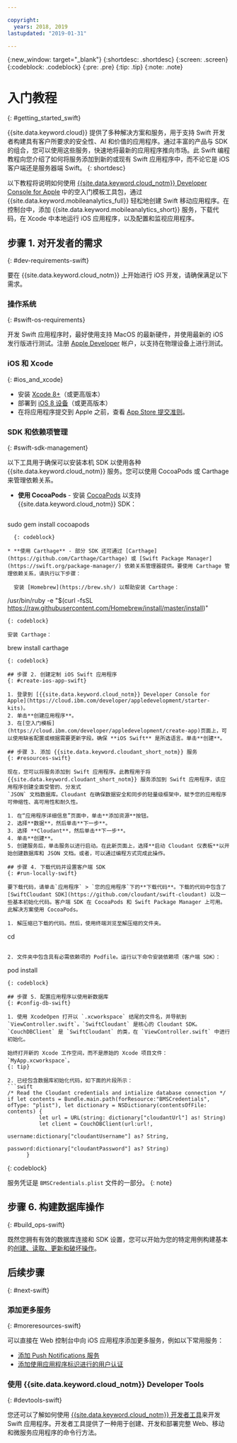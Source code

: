 ```yaml
---

copyright:
  years: 2018, 2019
lastupdated: "2019-01-31"

---
```


{:new_window: target="_blank"}
{:shortdesc: .shortdesc}
{:screen: .screen}
{:codeblock: .codeblock}
{:pre: .pre}
{:tip: .tip}
{:note: .note}

# 入门教程
{: #getting_started_swift}

{{site.data.keyword.cloud}} 提供了多种解决方案和服务，用于支持 Swift 开发者构建具有客户所要求的安全性、AI 和价值的应用程序。通过丰富的产品与 SDK 的组合，您可以使用这些服务，快速地将最新的应用程序推向市场。此 Swift 编程教程向您介绍了如何将服务添加到新的或现有 Swift 应用程序中，而不论它是 iOS 客户端还是服务器端 Swift。
{: shortdesc}

以下教程将说明如何使用 [{{site.data.keyword.cloud_notm}} Developer Console for Apple](https://cloud.ibm.com/developer/appledevelopment/starter-kits) 中的空入门模板工具包，通过 {{site.data.keyword.mobileanalytics_full}} 轻松地创建 Swift 移动应用程序。在控制台中，添加 {{site.data.keyword.mobileanalytics_short}} 服务，下载代码，在 Xcode 中本地运行 iOS 应用程序，以及配置和监视应用程序。

## 步骤 1. 对开发者的需求
{: #dev-requirements-swift}

要在 {{site.data.keyword.cloud_notm}} 上开始进行 iOS 开发，请确保满足以下需求。

### 操作系统
{: #swift-os-requirements}

开发 Swift 应用程序时，最好使用支持 MacOS 的最新硬件，并使用最新的 iOS 发行版进行测试。注册 [Apple Developer](https://developer.apple.com/) 帐户，以支持在物理设备上进行测试。

### iOS 和 Xcode
{: #ios_and_xcode}

- 安装 [Xcode 8+](https://developer.apple.com/xcode/)（或更高版本）
- 部署到 [iOS 8 设备](https://support.apple.com/downloads/ios)（或更高版本）
- 在将应用程序提交到 Apple 之前，查看 [App Store 提交准则](https://developer.apple.com/app-store/guidelines/)。

### SDK 和依赖项管理
{: #swift-sdk-management}

以下工具用于确保可以安装本机 SDK 以使用各种 {{site.data.keyword.cloud_notm}} 服务。您可以使用 CocoaPods 或 Carthage 来管理依赖关系。

* **使用 CocoaPods** - 安装 [CocoaPods](https://cocoapods.org/) 以支持 {{site.data.keyword.cloud_notm}} SDK：
  ```
sudo gem install cocoapods
```
  {: codeblock}

* **使用 Carthage** - 部分 SDK 还可通过 [Carthage](https://github.com/Carthage/Carthage) 或 [Swift Package Manager](https://swift.org/package-manager/) 依赖关系管理器提供。要使用 Carthage 管理依赖关系，请执行以下步骤：

  安装 [Homebrew](https://brew.sh/) 以帮助安装 Carthage：
  ```
  /usr/bin/ruby -e "$(curl -fsSL https://raw.githubusercontent.com/Homebrew/install/master/install)"
  ```
  {: codeblock}

  安装 Carthage：
  ```
  brew install carthage
  ```
  {: codeblock}

## 步骤 2. 创建定制 iOS Swift 应用程序
{: #create-ios-app-swift}

1. 登录到 [{{site.data.keyword.cloud_notm}} Developer Console for Apple](https://cloud.ibm.com/developer/appledevelopment/starter-kits)。
2. 单击**创建应用程序**。
3. 在[空入门模板](https://cloud.ibm.com/developer/appledevelopment/create-app)页面上，可以使用缺省配置或根据需要更新字段。确保 **iOS Swift** 是所选语言。单击**创建**。

## 步骤 3. 添加 {{site.data.keyword.cloudant_short_notm}} 服务
{: #resources-swift}

现在，您可以将服务添加到 Swift 应用程序。此教程用于将 {{site.data.keyword.cloudant_short_notm}} 服务添加到 Swift 应用程序，该应用程序创建全面受管的、分发式
`JSON` 文档数据库。Cloudant 在确保数据安全和同步的轻量级框架中，赋予您的应用程序可伸缩性、高可用性和耐久性。

1. 在“应用程序详细信息”页面中，单击**添加资源**按钮。
2. 选择**数据**，然后单击**下一步**。
3. 选择 **Cloudant**，然后单击**下一步**。
4. 单击**创建**。
5. 创建服务后，单击服务以进行启动。在此新页面上，选择**启动 Cloudant 仪表板**以开始创建数据库和 JSON 文档。或者，可以通过编程方式完成此操作。

## 步骤 4. 下载代码并设置客户端 SDK
{: #run-locally-swift}

要下载代码，请单击`应用程序` > `您的应用程序`下的**下载代码**。下载的代码中包含了 [SwiftCloudant SDK](https://github.com/cloudant/swift-cloudant) 以及一些基本初始化代码。客户端 SDK 在 CocoaPods 和 Swift Package Manager 上可用。此解决方案使用 CocoaPods。

1. 解压缩已下载的代码。然后，使用终端浏览至解压缩的文件夹。
  ```
  cd <Name of Project>
  ```

2. 文件夹中包含具有必需依赖项的 Podfile。运行以下命令安装依赖项（客户端 SDK）：
  ```
  pod install
  ```
  {: codeblock}

## 步骤 5. 配置应用程序以使用新数据库
{: #config-db-swift}

1. 使用 XcodeOpen 打开以 `.xcworkspace` 结尾的文件名，并导航到 `ViewController.swift`。`SwiftCloudant` 是核心的 Cloudant SDK。`CouchDBClient` 是 `SwiftCloudant` 的类，在 `ViewController.swift` 中进行初始化。

  始终打开新的 Xcode 工作空间，而不是原始的 Xcode 项目文件：`MyApp.xcworkspace`。
  {: tip}

2. 已经包含数据库初始化代码，如下面的片段所示：
  ```swift
  /* Read the Cloudant credentials and intialize database connection */
  if let contents = Bundle.main.path(forResource:"BMSCredentials", ofType: "plist"), let dictionary = NSDictionary(contentsOfFile: contents) {
            let url = URL(string: dictionary["cloudantUrl"] as! String)
            let client = CouchDBClient(url:url!,
                                       username:dictionary["cloudantUsername"] as? String,
                                       password:dictionary["cloudantPassword"] as? String)
        }
  ```
  {: codeblock}

  服务凭证是 `BMSCredentials.plist` 文件的一部分。
  {: note}

## 步骤 6. 构建数据库操作
{: #build_ops-swift}

既然您拥有有效的数据库连接和 SDK 设置，您可以开始为您的特定用例构建基本的[创建、读取、更新和破坏操作](./data/cloudant.html#basic-operations)。

## 后续步骤
{: #next-swift}

### 添加更多服务
{: #moreresources-swift}

可以直接在 Web 控制台中向 iOS 应用程序添加更多服务，例如以下常用服务：

* [添加 Push Notifications 服务](/docs/services/mobilepush/index.html)
* [添加使用应用程序标识进行的用户认证](/docs/services/appid/index.html)

### 使用 {{site.data.keyword.cloud_notm}} Developer Tools
{: #devtools-swift}

您还可以了解如何使用 [{{site.data.keyword.cloud_notm}} 开发者工具](/docs/cli/index.html)来开发 Swift 应用程序。开发者工具提供了一种用于创建、开发和部署完整 Web、移动和微服务应用程序的命令行方法。
